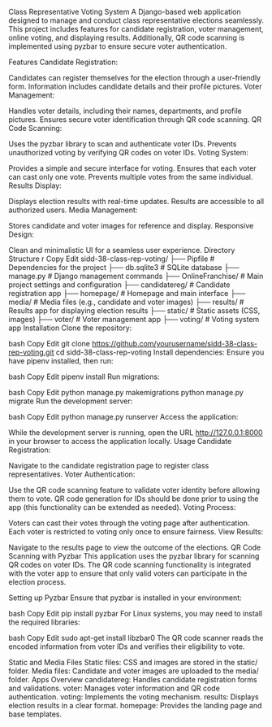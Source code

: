 Class Representative Voting System
A Django-based web application designed to manage and conduct class representative elections seamlessly. This project includes features for candidate registration, voter management, online voting, and displaying results. Additionally, QR code scanning is implemented using pyzbar to ensure secure voter authentication.

Features
Candidate Registration:

Candidates can register themselves for the election through a user-friendly form.
Information includes candidate details and their profile pictures.
Voter Management:

Handles voter details, including their names, departments, and profile pictures.
Ensures secure voter identification through QR code scanning.
QR Code Scanning:

Uses the pyzbar library to scan and authenticate voter IDs.
Prevents unauthorized voting by verifying QR codes on voter IDs.
Voting System:

Provides a simple and secure interface for voting.
Ensures that each voter can cast only one vote.
Prevents multiple votes from the same individual.
Results Display:

Displays election results with real-time updates.
Results are accessible to all authorized users.
Media Management:

Stores candidate and voter images for reference and display.
Responsive Design:

Clean and minimalistic UI for a seamless user experience.
Directory Structure
r
Copy
Edit
sidd-38-class-rep-voting/
├── Pipfile               # Dependencies for the project
├── db.sqlite3            # SQLite database
├── manage.py             # Django management commands
├── OnlineFranchise/      # Main project settings and configuration
├── candidatereg/         # Candidate registration app
├── homepage/             # Homepage and main interface
├── media/                # Media files (e.g., candidate and voter images)
├── results/              # Results app for displaying election results
├── static/               # Static assets (CSS, images)
├── voter/                # Voter management app
├── voting/               # Voting system app
Installation
Clone the repository:

bash
Copy
Edit
git clone https://github.com/yourusername/sidd-38-class-rep-voting.git
cd sidd-38-class-rep-voting
Install dependencies: Ensure you have pipenv installed, then run:

bash
Copy
Edit
pipenv install
Run migrations:

bash
Copy
Edit
python manage.py makemigrations
python manage.py migrate
Run the development server:

bash
Copy
Edit
python manage.py runserver
Access the application:

While the development server is running, open the URL http://127.0.0.1:8000 in your browser to access the application locally.
Usage
Candidate Registration:

Navigate to the candidate registration page to register class representatives.
Voter Authentication:

Use the QR code scanning feature to validate voter identity before allowing them to vote.
QR code generation for IDs should be done prior to using the app (this functionality can be extended as needed).
Voting Process:

Voters can cast their votes through the voting page after authentication.
Each voter is restricted to voting only once to ensure fairness.
View Results:

Navigate to the results page to view the outcome of the elections.
QR Code Scanning with Pyzbar
This application uses the pyzbar library for scanning QR codes on voter IDs. The QR code scanning functionality is integrated with the voter app to ensure that only valid voters can participate in the election process.

Setting up Pyzbar
Ensure that pyzbar is installed in your environment:

bash
Copy
Edit
pip install pyzbar
For Linux systems, you may need to install the required libraries:

bash
Copy
Edit
sudo apt-get install libzbar0
The QR code scanner reads the encoded information from voter IDs and verifies their eligibility to vote.

Static and Media Files
Static files: CSS and images are stored in the static/ folder.
Media files: Candidate and voter images are uploaded to the media/ folder.
Apps Overview
candidatereg: Handles candidate registration forms and validations.
voter: Manages voter information and QR code authentication.
voting: Implements the voting mechanism.
results: Displays election results in a clear format.
homepage: Provides the landing page and base templates.
